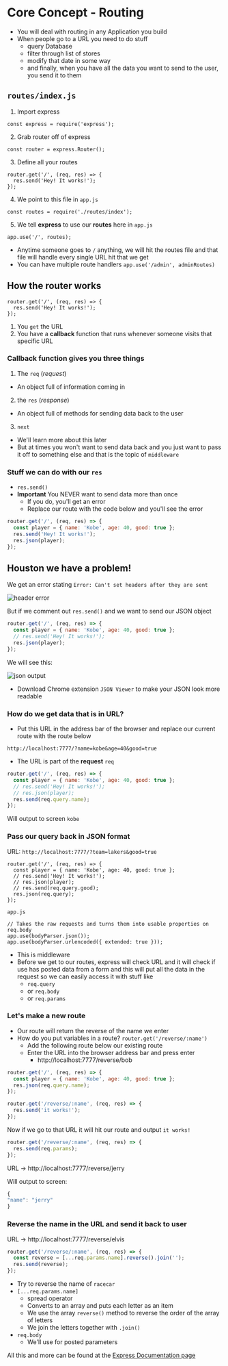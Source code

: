 # Core Concept - Routing
* You will deal with routing in any Application you build
* When people go to a URL you need to do stuff
    - query Database
    - filter through list of stores
    - modify that date in some way
    - and finally, when you have all the data you want to send to the user, you send it to them

## `routes/index.js`
1. Import express

`const express = require('express');`

2. Grab router off of express

`const router = express.Router();`

3. Define all your routes

```
router.get('/', (req, res) => {
  res.send('Hey! It works!');
});
```

4. We point to this file in `app.js`

`const routes = require('./routes/index');`

5. We tell **express** to use our **routes** here in `app.js`

`app.use('/', routes);`

* Anytime someone goes to `/` anything, we will hit the routes file and that file will handle every single URL hit that we get
* You can have multiple route handlers `app.use('/admin', adminRoutes)`

## How the router works
```
router.get('/', (req, res) => {
  res.send('Hey! It works!');
});
```

1. You `get` the URL
2. You have a **callback** function that runs whenever someone visits that specific URL

### Callback function gives you three things
1. The `req` (_request_)
  - An object full of information coming in
2. the `res` (_response_)
  - An object full of methods for sending data back to the user
3.  `next`
  - We'll learn more about this later
  - But at times you won't want to send data back and you just want to pass it off to something else and that is the topic of `middleware`

### Stuff we can do with our `res`
* `res.send()`
* **Important** You NEVER want to send data more than once
  - If you do, you'll get an error
  - Replace our route with the code below and you'll see the error

```js
router.get('/', (req, res) => {
  const player = { name: 'Kobe', age: 40, good: true };
  res.send('Hey! It works!');
  res.json(player);
});
```

## Houston we have a problem!
We get an error stating `Error: Can't set headers after they are sent`

![header error](https://i.imgur.com/vpowWmg.png)

But if we comment out `res.send()` and we want to send our JSON object

```js
router.get('/', (req, res) => {
  const player = { name: 'Kobe', age: 40, good: true };
  // res.send('Hey! It works!');
  res.json(player);
});
```

We will see this:

![json output](https://i.imgur.com/UZVO25T.png)

* Download Chrome extension `JSON Viewer` to make your JSON look more readable

### How do we get data that is in URL?
* Put this URL in the address bar of the browser and replace our current route with the route below

`http://localhost:7777/?name=kobe&age=40&good=true`

* The URL is part of the **request** `req`

```js
router.get('/', (req, res) => {
  const player = { name: 'Kobe', age: 40, good: true };
  // res.send('Hey! It works!');
  // res.json(player);
  res.send(req.query.name);
});
```

Will output to screen `kobe`

### Pass our query back in JSON format
URL: `http://localhost:7777/?team=lakers&good=true`

```
router.get('/', (req, res) => {
  const player = { name: 'Kobe', age: 40, good: true };
  // res.send('Hey! It works!');
  // res.json(player);
  // res.send(req.query.good);
  res.json(req.query);
});
```

`app.js`

```
// Takes the raw requests and turns them into usable properties on req.body
app.use(bodyParser.json());
app.use(bodyParser.urlencoded({ extended: true }));
```

* This is middleware
* Before we get to our routes, express will check URL and it will check if use has posted data from a form and this will put all the data in the request so we can easily access it with stuff like 
  - `req.query` 
  - or `req.body` 
  - or `req.params`

### Let's make a new route
* Our route will return the reverse of the name we enter
* How do you put variables in a route? `router.get('/reverse/:name')`
  - Add the following route below our existing route
  - Enter the URL into the browser address bar and press enter
    + http://localhost:7777/reverse/bob

```js
router.get('/', (req, res) => {
  const player = { name: 'Kobe', age: 40, good: true };
  res.json(req.query.name);
});

router.get('/reverse/:name', (req, res) => {
  res.send('it works!');
});
```

Now if we go to that URL it will hit our route and output `it works!`

```js
router.get('/reverse/:name', (req, res) => {
  res.send(req.params);
});
```

URL -> http://localhost:7777/reverse/jerry

Will output to screen:

```js
{
"name": "jerry"
}
```

### Reverse the name in the URL and send it back to user
URL -> http://localhost:7777/reverse/elvis

```js
router.get('/reverse/:name', (req, res) => {
  const reverse = [...req.params.name].reverse().join('');
  res.send(reverse);
});
```

* Try to reverse the name of `racecar`
* `[...req.params.name]`
  - spread operator
  - Converts to an array and puts each letter as an item
  - We use the array `reverse()` method to reverse the order of the array of letters
  - We join the letters together with `.join()`
* `req.body`
  - We'll use for posted parameters

All this and more can be found at the [Express Documentation page](https://expressjs.com/en/4x/api.html)





